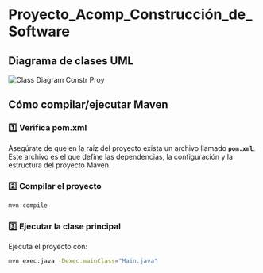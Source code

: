 # Proyecto_Acomp_Construcción_de_Software
## Diagrama de clases UML
![Class Diagram Constr Proy](https://github.com/user-attachments/assets/4307cd7e-15e7-4c88-8e3e-0f0fa76bdf94)

## Cómo compilar/ejecutar Maven
### 1️⃣ Verifica pom.xml
Asegúrate de que en la raíz del proyecto exista un archivo llamado **`pom.xml`**.  
Este archivo es el que define las dependencias, la configuración y la estructura del proyecto Maven.
### 2️⃣ Compilar el proyecto
```bash
mvn compile
```
### 3️⃣ Ejecutar la clase principal
Ejecuta el proyecto con:
```bash
mvn exec:java -Dexec.mainClass="Main.java"
```
